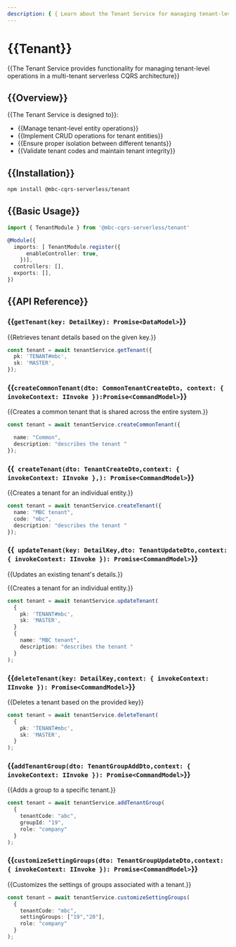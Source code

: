 ```yaml
---
description: { { Learn about the Tenant Service for managing tenant-level operations in a multi-tenant serverless CQRS architecture. } }
---
```


# {{Tenant}}
{{The Tenant Service provides functionality for managing tenant-level operations in a multi-tenant serverless CQRS architecture}}

## {{Overview}}

{{The Tenant Service is designed to}}:
- {{Manage tenant-level entity operations}}
- {{Implement CRUD operations for tenant entities}}
- {{Ensure proper isolation between different tenants}}
- {{Validate tenant codes and maintain tenant integrity}}
  
## {{Installation}}

```bash
npm install @mbc-cqrs-serverless/tenant
```
 

## {{Basic Usage}}

```ts 
import { TenantModule } from '@mbc-cqrs-serverless/tenant'

@Module({
  imports: [ TenantModule.register({
      enableController: true,
    })],
  controllers: [],
  exports: [],
})
```
## {{API Reference}}


### {{`getTenant(key: DetailKey): Promise<DataModel>`}}
{{Retrieves tenant details based on the given key.}}

``` ts
const tenant = await tenantService.getTenant({
  pk: 'TENANT#mbc',
  sk: 'MASTER',
});
```

### {{`createCommonTenant(dto: CommonTenantCreateDto, context: { invokeContext: IInvoke }):Promise<CommandModel>`}}
{{Creates a common tenant that is shared across the entire system.}}

``` ts
const tenant = await tenantService.createCommonTenant({

  name: "Common",
  description: "describes the tenant "
});
```

### {{` createTenant(dto: TenantCreateDto,context: { invokeContext: IInvoke },): Promise<CommandModel>`}}

{{Creates a tenant for an individual entity.}}

``` ts
const tenant = await tenantService.createTenant({
  name: "MBC tenant",
  code: "mbc",
  description: "describes the tenant "
});
```

### {{` updateTenant(key: DetailKey,dto: TenantUpdateDto,context: { invokeContext: IInvoke }): Promise<CommandModel>`}}

{{Updates an existing tenant's details.}}


{{Creates a tenant for an individual entity.}}

``` ts
const tenant = await tenantService.updateTenant(
  {
    pk: 'TENANT#mbc',
    sk: 'MASTER',
  }
  {
    name: "MBC tenant",
    description: "describes the tenant "
  }
);
```

###  {{`deleteTenant(key: DetailKey,context: { invokeContext: IInvoke }): Promise<CommandModel>`}}
{{Deletes a tenant based on the provided key}}

``` ts
const tenant = await tenantService.deleteTenant(
  {
    pk: 'TENANT#mbc',
    sk: 'MASTER',
  }
);
```
### {{`addTenantGroup(dto: TenantGroupAddDto,context: { invokeContext: IInvoke }): Promise<CommandModel>`}}

{{Adds a group to a specific tenant.}}
``` ts
const tenant = await tenantService.addTenantGroup(
  {
    tenantCode: "abc",
    groupId: "19",
    role: "company"
  }
);
```

### {{`customizeSettingGroups(dto: TenantGroupUpdateDto,context: { invokeContext: IInvoke }): Promise<CommandModel>`}}
{{Customizes the settings of groups associated with a tenant.}}

``` ts
const tenant = await tenantService.customizeSettingGroups(
  {
    tenantCode: "mbc",
    settingGroups: ["19","20"],
    role: "company"
  }
);
```
